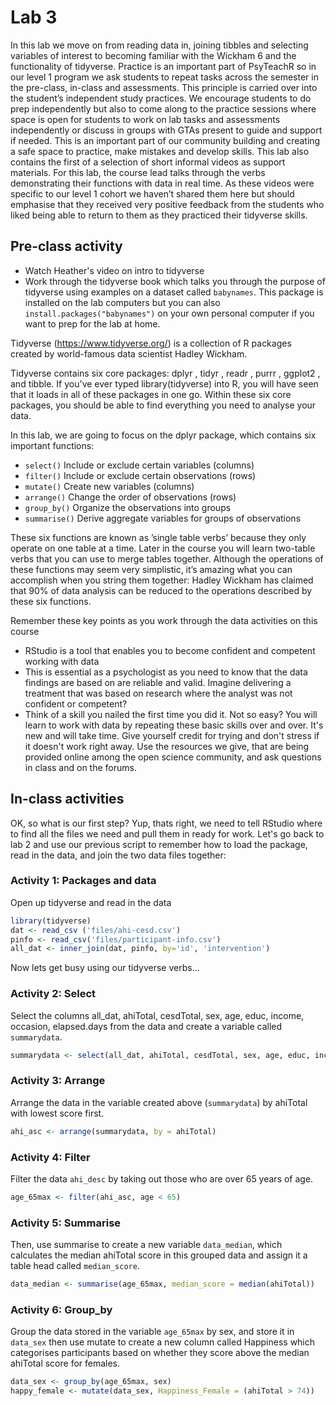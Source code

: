 
# Lab 3

<div class="info">
<p>In this lab we move on from reading data in, joining tibbles and selecting variables of interest to becoming familiar with the Wickham 6 and the functionality of tidyverse. Practice is an important part of PsyTeachR so in our level 1 program we ask students to repeat tasks across the semester in the pre-class, in-class and assessments. This principle is carried over into the student’s independent study practices. We encourage students to do prep independently but also to come along to the practice sessions where space is open for students to work on lab tasks and assessments independently or discuss in groups with GTAs present to guide and support if needed. This is an important part of our community building and creating a safe space to practice, make mistakes and develop skills. This lab also contains the first of a selection of short informal videos as support materials. For this lab, the course lead talks through the verbs demonstrating their functions with data in real time. As these videos were specific to our level 1 cohort we haven’t shared them here but should emphasise that they received very positive feedback from the students who liked being able to return to them as they practiced their tidyverse skills.</p>
</div>

## Pre-class activity
* Watch Heather's video on intro to tidyverse
* Work through the tidyverse book which talks you through the purpose of tidyverse using examples on a dataset called `babynames`. This package is installed on the lab computers but you can also `install.packages("babynames")` on your own personal computer if you want to prep for the lab at home. 

Tidyverse (https://www.tidyverse.org/) is a collection of R packages created by world-famous data scientist Hadley Wickham. 

Tidyverse contains six core packages:  dplyr , tidyr , readr ,  purrr ,  ggplot2 , and tibble. If you've ever typed library(tidyverse) into R, you will have seen that it loads in all of these packages in one go. Within these six core packages, you should be able to find everything you need to analyse your data. 

In this lab, we are going to focus on the dplyr package, which contains six important functions: 

* `select()` Include or exclude certain variables (columns)
* `filter()` Include or exclude certain observations (rows)
* `mutate()` Create new variables (columns)
* `arrange()` Change the order of observations (rows)
* `group_by()` Organize the observations into groups
* `summarise()` Derive aggregate variables for groups of observations

These six functions are known as ’single table verbs’ because they only operate on one table at a time. Later in the course you will learn two-table verbs that you can use to merge tables together. Although the operations of these functions may seem very simplistic, it’s amazing what you can accomplish when you string them together: Hadley Wickham has claimed that 90% of data analysis can be reduced to the operations described by these six functions. 

Remember these key points as you work through the data activities on this course

* RStudio is a tool that enables you to become confident and competent working with data
* This is essential as a psychologist as you need to know that the data findings are based on are reliable and valid. Imagine delivering a treatment that was based on research where the analyst was not confident or competent?
* Think of a skill you nailed the first time you did it. Not so easy? You will learn to work with data by repeating these basic skills over and over. It's new and will take time. Give yourself credit for trying and don't stress if it doesn't work right away. Use the resources we give, that are being provided online among the open science community, and ask questions in class and on the forums. 


## In-class activities

OK, so what is our first step? Yup, thats right, we need to tell RStudio where to find all the files we need and pull them in ready for work. Let's go back to lab 2 and use our previous script to remember how to load the package, read in the data, and join the two data files together:

### Activity 1: Packages and data  
Open up tidyverse and read in the data


```r
library(tidyverse)
dat <- read_csv ('files/ahi-cesd.csv')
pinfo <- read_csv('files/participant-info.csv')
all_dat <- inner_join(dat, pinfo, by='id', 'intervention')
```

Now lets get busy using our tidyverse verbs...

### Activity 2: Select  
Select the columns all_dat, ahiTotal, cesdTotal, sex, age, educ, income, occasion, elapsed.days from the data and create a variable called ```summarydata```. 

```r
summarydata <- select(all_dat, ahiTotal, cesdTotal, sex, age, educ, income, occasion, elapsed.days)
```

### Activity 3: Arrange  
Arrange the data in the variable created above (```summarydata```) by ahiTotal with lowest score first. 

```r
ahi_asc <- arrange(summarydata, by = ahiTotal)
```

### Activity 4: Filter  
Filter the data ```ahi_desc``` by taking out those who are over 65 years of age.  

```r
age_65max <- filter(ahi_asc, age < 65)
```

### Activity 5: Summarise  
Then, use summarise to create a new variable ```data_median```, which calculates the median ahiTotal score in this grouped data and assign it a table head called ```median_score```.

```r
data_median <- summarise(age_65max, median_score = median(ahiTotal))
```

### Activity 6: Group_by  
Group the data stored in the variable ```age_65max``` by sex, and store it in ```data_sex``` then use mutate to create a new column called Happiness which categorises participants based on whether they score above the median ahiTotal score for females.

```r
data_sex <- group_by(age_65max, sex)
happy_female <- mutate(data_sex, Happiness_Female = (ahiTotal > 74))
```




